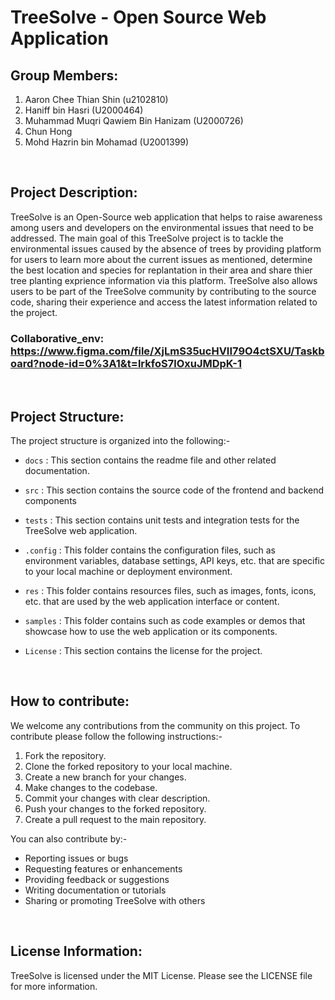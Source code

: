 # __TreeSolve - Open Source Web Application__
 
## __Group Members:__
1. Aaron Chee Thian Shin (u2102810)
2. Haniff bin Hasri (U2000464)
3. Muhammad Muqri Qawiem Bin Hanizam (U2000726)
4. Chun Hong
5. Mohd Hazrin bin Mohamad (U2001399)

<br/>

## __Project Description:__

TreeSolve is an Open-Source web application that helps to raise awareness among users and developers on the environmental issues that need to be addressed. The main goal of this TreeSolve project is to tackle the environmental issues caused by the absence of trees by providing platform for users to learn more about the current issues as mentioned, determine the best location and species for replantation in their area and share thier tree planting exprience information via this platform. TreeSolve also allows users to be part of the TreeSolve community by contributing to the source code, sharing their experience and access the latest information related to the project.

### __Collaborative_env:__ https://www.figma.com/file/XjLmS35ucHVII79O4ctSXU/Taskboard?node-id=0%3A1&t=lrkfoS7lOxuJMDpK-1

<br/>

## __Project Structure:__

The project structure is organized into the following:- 

* `docs` : This section contains the readme file and other related documentation.

* `src` : This section contains the source code of the frontend and backend components

* `tests` : This section contains unit tests and integration tests for the TreeSolve web application.

* `.config` : This folder contains the configuration files, such as environment variables, database settings, API keys, etc. that are specific to your local machine or deployment environment.

* `res` : This folder contains resources files, such as images, fonts, icons, etc. that are used by the web application interface or content.

* `samples` : This folder contains such as code examples or demos that showcase how to use the web application or its components.

* `License` : This section contains the license for the project.

<br/>

## __How to contribute:__

We welcome any contributions from the community on this project. To contribute please follow the following instructions:- 

1. Fork the repository.
2. Clone the forked repository to your local machine.
3. Create a new branch for your changes.
4. Make changes to the codebase.
5. Commit your changes with clear description.
6. Push your changes to the forked repository.
7. Create a pull request to the main repository.

You can also contribute by:-

* Reporting issues or bugs
* Requesting features or enhancements
* Providing feedback or suggestions
* Writing documentation or tutorials
* Sharing or promoting TreeSolve with others

<br/>

## __License Information:__

TreeSolve is licensed under the MIT License. Please see the LICENSE file for more information.

